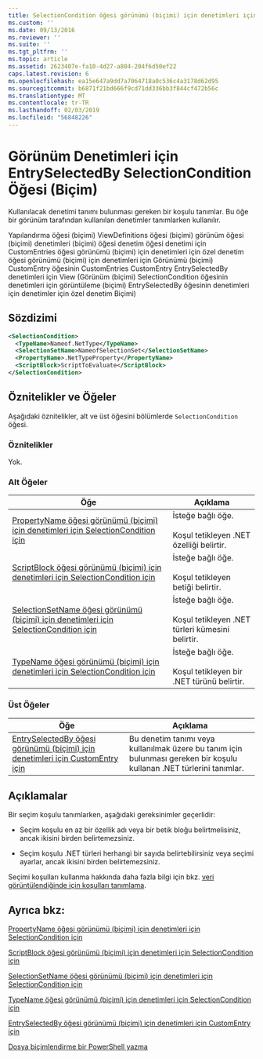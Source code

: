 ```yaml
---
title: SelectionCondition öğesi görünümü (biçimi) için denetimleri için EntrySelectedBy için | Microsoft Docs
ms.custom: ''
ms.date: 09/13/2016
ms.reviewer: ''
ms.suite: ''
ms.tgt_pltfrm: ''
ms.topic: article
ms.assetid: 2623407e-fa10-4d27-a804-204f6d50ef22
caps.latest.revision: 6
ms.openlocfilehash: ea15e647a9dd7a7064718a0c536c4a3178d62d95
ms.sourcegitcommit: b6871f21bd666f9cd71dd336bb3f844cf472b56c
ms.translationtype: MT
ms.contentlocale: tr-TR
ms.lasthandoff: 02/03/2019
ms.locfileid: "56848226"
---
```

# <a name="selectioncondition-element-for-entryselectedby-for-controls-for-view-format"></a>Görünüm Denetimleri için EntrySelectedBy SelectionCondition Öğesi (Biçim)

Kullanılacak denetimi tanımı bulunması gereken bir koşulu tanımlar. Bu öğe bir görünüm tarafından kullanılan denetimler tanımlarken kullanılır.

Yapılandırma öğesi (biçimi) ViewDefinitions öğesi (biçimi) görünüm öğesi (biçimi) denetimleri (biçimi) öğesi denetim öğesi denetimi için CustomEntries öğesi görünümü (biçimi) için denetimleri için özel denetim öğesi görünümü (biçimi) için denetimleri için Görünümü (biçimi) CustomEntry öğesinin CustomEntries CustomEntry EntrySelectedBy denetimleri için View (Görünüm (biçimi) SelectionCondition öğesinin denetimleri için görüntüleme (biçimi) EntrySelectedBy öğesinin denetimleri için denetimler için özel denetim Biçimi)

## <a name="syntax"></a>Sözdizimi

```xml
<SelectionCondition>
  <TypeName>Nameof.NetType</TypeName>
  <SelectionSetName>NameofSelectionSet</SelectionSetName>
  <PropertyName>.NetTypeProperty</PropertyName>
  <ScriptBlock>ScriptToEvaluate</ScriptBlock>
</SelectionCondition>
```

## <a name="attributes-and-elements"></a>Öznitelikler ve Öğeler

Aşağıdaki öznitelikler, alt ve üst öğesini bölümlerde `SelectionCondition` öğesi.

### <a name="attributes"></a>Öznitelikler

Yok.

### <a name="child-elements"></a>Alt Öğeler

|Öğe|Açıklama|
|-------------|-----------------|
|[PropertyName öğesi görünümü (biçimi) için denetimleri için SelectionCondition için](./propertyname-element-for-selectioncondition-for-controls-for-view-format.md)|İsteğe bağlı öğe.<br /><br /> Koşul tetikleyen .NET özelliği belirtir.|
|[ScriptBlock öğesi görünümü (biçimi) için denetimleri için SelectionCondition için](./scriptblock-element-for-selectioncondition-for-controls-for-view-format.md)|İsteğe bağlı öğe.<br /><br /> Koşul tetikleyen betiği belirtir.|
|[SelectionSetName öğesi görünümü (biçimi) için denetimleri için SelectionCondition için](./selectionsetname-element-for-selectioncondition-for-controls-for-view-format.md)|İsteğe bağlı öğe.<br /><br /> Koşul tetikleyen .NET türleri kümesini belirtir.|
|[TypeName öğesi görünümü (biçimi) için denetimleri için SelectionCondition için](./typename-element-for-selectioncondition-for-controls-for-view-format.md)|İsteğe bağlı öğe.<br /><br /> Koşul tetikleyen bir .NET türünü belirtir.|

### <a name="parent-elements"></a>Üst Öğeler

|Öğe|Açıklama|
|-------------|-----------------|
|[EntrySelectedBy öğesi görünümü (biçimi) için denetimleri için CustomEntry için](./entryselectedby-element-for-customentry-for-controls-for-view-format.md)|Bu denetim tanımı veya kullanılmak üzere bu tanım için bulunması gereken bir koşulu kullanan .NET türlerini tanımlar.|

## <a name="remarks"></a>Açıklamalar

Bir seçim koşulu tanımlarken, aşağıdaki gereksinimler geçerlidir:

- Seçim koşulu en az bir özellik adı veya bir betik bloğu belirtmelisiniz, ancak ikisini birden belirtemezsiniz.

- Seçim koşulu .NET türleri herhangi bir sayıda belirtebilirsiniz veya seçimi ayarlar, ancak ikisini birden belirtemezsiniz.

Seçimi koşulları kullanma hakkında daha fazla bilgi için bkz. [veri görüntülendiğinde için koşulları tanımlama](./defining-conditions-for-displaying-data.md).

## <a name="see-also"></a>Ayrıca bkz:

[PropertyName öğesi görünümü (biçimi) için denetimleri için SelectionCondition için](./propertyname-element-for-selectioncondition-for-controls-for-view-format.md)

[ScriptBlock öğesi görünümü (biçimi) için denetimleri için SelectionCondition için](./scriptblock-element-for-selectioncondition-for-controls-for-view-format.md)

[SelectionSetName öğesi görünümü (biçimi) için denetimleri için SelectionCondition için](./selectionsetname-element-for-selectioncondition-for-controls-for-view-format.md)

[TypeName öğesi görünümü (biçimi) için denetimleri için SelectionCondition için](./typename-element-for-selectioncondition-for-controls-for-view-format.md)

[EntrySelectedBy öğesi görünümü (biçimi) için denetimleri için CustomEntry için](./entryselectedby-element-for-customentry-for-controls-for-view-format.md)

[Dosya biçimlendirme bir PowerShell yazma](./writing-a-powershell-formatting-file.md)
